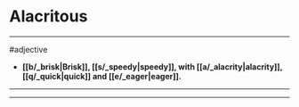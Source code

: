 # Alacritous
---
#adjective
- **[[b/_brisk|Brisk]], [[s/_speedy|speedy]], with [[a/_alacrity|alacrity]], [[q/_quick|quick]] and [[e/_eager|eager]].**
---
---
